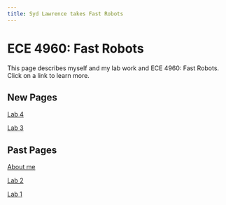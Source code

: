 ```yaml
---
title: Syd Lawrence takes Fast Robots
---
```

# ECE 4960: Fast Robots

This page describes myself and my lab work and ECE 4960: Fast Robots.
Click on a link to learn more.

## New Pages

[Lab 4](https://slawrence100.github.io/ece4960-fast-robots/lab2)

[Lab 3](https://slawrence100.github.io/ece4960-fast-robots/lab4)



## Past Pages

[About me](https://slawrence100.github.io/ece4960-fast-robots/about)

[Lab 2](https://slawrence100.github.io/ece4960-fast-robots/lab2)

[Lab 1](https://slawrence100.github.io/ece4960-fast-robots/lab1)

